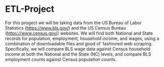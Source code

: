 # ETL-Project

For this progect we will be taking data from the US Bureau of Labor Statistics (https://www.bls.gov/) and the US Census Bureau (https://www.census.gov/) websites. We will find both National and State records for population, employment, household income, and wages, using a combination of downloadable files and good ol' fashioned web scraping.
Specifically, we will compare BLS wage data against Census household income at both the National and the State (NC) levels, and compare BLS employment counts against Census population counts.
